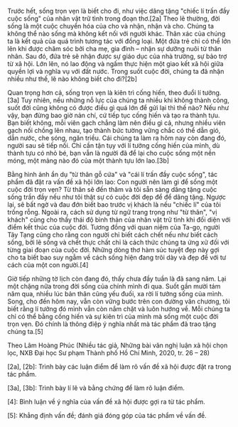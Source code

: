 Trước hết, sống trọn vẹn là biết cho đi, như việc dâng tặng "chiếc lí trấn đầy cuộc sống" của nhân vật trữ tình trong đoạn thơ.[2a] Theo lẽ thường, đời sống là một cuộc chuyển hóa của cho và nhận, nhận và cho. Chúng ta không thể nào sống mà không kết nối với người khác. Thân xác của chúng ta là kết quả của quá trình tương tác với đồng loại. Một đứa trẻ chỉ có thể lớn lên khi được chăm sóc bởi cha mẹ, gia đình – nhận sự dưỡng nuôi từ thân nhân. Sau đó, đứa trẻ sẽ nhận được sự giáo dục của nhà trường, sự bảo trợ từ xã hội. Lớn lên, nó lao động và ngấm thực hiện một giao kết xã hội giữa quyền lợi và nghĩa vụ với đất nước. Trong suốt cuộc đời, chúng ta đã nhận nhiều như thế, lẽ nào không biết cho đi?[2b]

Quan trọng hơn cả, sống trọn vẹn là kiên trì cống hiến, theo đuổi lí tưởng.[3a] Tuy nhiên, nếu những nỗ lực của chúng ta nhiều khi không thành công, suốt đời cũng không có được điều gì quá lớn để gửi lại thì thế nào? Nếu như vậy, bạn đừng bao giờ nản chí, cứ tiếp tục cống hiến và tạo ra thành tựu. Bạn biết không, mỗi viên gạch chẳng làm nên điều gì cả, nhưng nhiều viên gạch nối chồng lên nhau, tạo thành bức tường vững chắc có thể dẫn gió, dẫn nước, che sóng, ngăn triều. Cái chúng ta làm ra hôm nay còn đang đó, người sau sẽ tiếp nối. Chỉ cần tận tụy với lí tưởng cống hiến của mình, dù thành tựu có nhỏ bé, bạn vẫn là người đã để lại cho cuộc sống một nền móng, một mảng nào đó của một thành tựu lớn lao.[3b]

Bằng hình ảnh ẩn dụ "từ thân gỗ cứa" và "cái lí trấn đầy cuộc sống", tác phẩm đã đặt ra vấn đề xã hội lớn lao: Con người nên làm gì để sống một cuộc đời trọn vẹn? Từ thân sẽ đến thăm và tôi sẵn sàng dâng tặng cuộc sống trần đầy nếu như tôi thật sự có cuộc đời đẹp để để dâng tặng. Ngược lại, sẽ bất ngờ và đau đớn biết bao trước vị khách là nếu "chiếc lí" của tôi trống rỗng. Ngoài ra, cách sử dụng từ ngữ trang trọng như "từ thân", "vị khách" cũng cho thấy thái độ bình thản của nhân vật trữ tình khi đối diện với điểm kết thúc của cuộc đời. Tương đồng với quan niệm của Ta-go, người Tây Tạng cũng cho rằng con người chỉ biết cách chết nếu như biết cách sống, bởi lẽ sống và chết thực chất chỉ là cách thức chúng ta ứng xử đối với từng giai đoạn của cuộc đời. Những dòng thơ hàm súc tuyệt đẹp này gợi cho ta biết bao suy ngẫm về cách sống hiện đang trôi dày và đẹp để với tư cách của một con người.[4]

Giờ tiếp những tờ lịch còn đang đó, thấy chưa đầy tuần là đã sang năm. Lại một chặng nữa trong đời sống của chính mình đi qua. Suốt gần mười tám năm qua, nhiều lúc bản thân cũng yếu đuối, xa rời lí tưởng sống của mình. Song, cho đến hôm nay, vẫn còn vững bước trên con đường văn chương, tôi biết rằng lí tưởng đó mình vẫn còn nắm chặt và luôn hướng về. Mỗi chúng ta chỉ có thể bằng cống hiến và sự kiên trì của mình mà sống một cuộc đời trọn vẹn. Đó chính là thông điệp ý nghĩa nhất mà tác phẩm đã trao tặng chúng ta.[5]

Theo Lâm Hoàng Phúc
(Nhiều tác giả, Những bài văn nghị luận xã hội chọn lọc,
NXB Đại học Sư phạm Thành phố Hồ Chí Minh, 2020, tr. 26 – 28)

[2a], [2b]: Trình bày các luận điểm để làm rõ vấn đề xã hội được đặt ra trong tác phẩm.

[3a], [3b]: Trình bày lí lẽ và bằng chứng để làm rõ luận điểm.

[4]: Bình luận về ý nghĩa của vấn đề xã hội được gợi ra từ tác phẩm.

[5]: Khẳng định vấn đề; đánh giá đóng góp của tác phẩm về vấn đề.